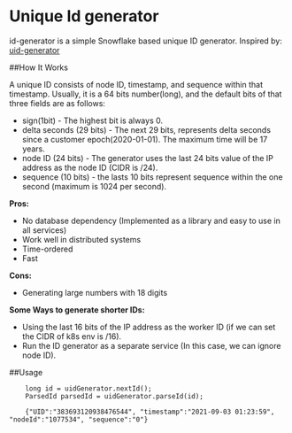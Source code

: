 # Unique Id generator

id-generator is a simple Snowflake based unique ID generator. 
Inspired by: [uid-generator](https://github.com/baidu/uid-generator)

##How It Works

A unique ID consists of node ID, timestamp, and sequence within that timestamp. Usually, it is a 64 bits number(long), and the default bits of that three fields are as follows:

- sign(1bit) - The highest bit is always 0.
- delta seconds (29 bits) - The next 29 bits, represents delta seconds since a customer epoch(2020-01-01). The maximum time will be 17 years.
- node ID (24 bits) - The generator uses the last 24 bits value of the IP address as the node ID (CIDR is /24).
- sequence (10 bits) - the lasts 10 bits represent sequence within the one second (maximum is 1024 per second).

**Pros:**

- No database dependency (Implemented as a library and easy to use in all services)
- Work well in distributed systems
- Time-ordered
- Fast

**Cons:**

- Generating large numbers with 18 digits

**Some Ways to generate shorter IDs:**

- Using the last 16 bits of the IP address as the worker ID (if we can set the CIDR of k8s env is /16). 
- Run the ID generator as a separate service (In this case, we can ignore node ID).


##Usage

        long id = uidGenerator.nextId();
        ParsedId parsedId = uidGenerator.parseId(id);
        
        {"UID":"383693120938476544", "timestamp":"2021-09-03 01:23:59", "nodeId":"1077534", "sequence":"0"}